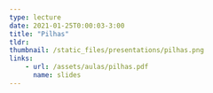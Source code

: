 ```yaml
---
type: lecture
date: 2021-01-25T0:00:03-3:00
title: "Pilhas"
tldr: 
thumbnail: /static_files/presentations/pilhas.png
links: 
    - url: /assets/aulas/pilhas.pdf
      name: slides
---
```


